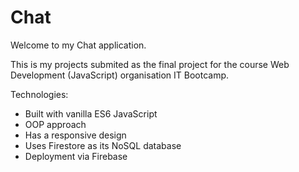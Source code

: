 # Chat
Welcome to my Chat application.

This is my projects submited as the final project for the course Web Development (JavaScript) organisation IT Bootcamp.

Technologies:
- Built with vanilla ES6 JavaScript
- OOP approach
- Has a responsive design
- Uses Firestore as its NoSQL database
- Deployment via Firebase